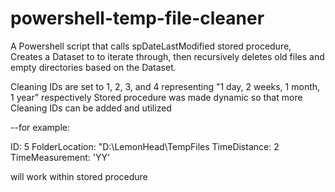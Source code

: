 # powershell-temp-file-cleaner
A Powershell script that calls spDateLastModified stored procedure, 
Creates a Dataset to to iterate through,
then recursively deletes old files and empty directories based on the Dataset.

Cleaning IDs are set to 1, 2, 3, and 4 representing "1 day, 2 weeks, 1 month, 1 year" respectively 
Stored procedure was made dynamic so that more Cleaning IDs can be added and utilized


--for example:

ID: 5
FolderLocation: "D:\LemonHead\TempFiles
TimeDistance: 2
TimeMeasurement: 'YY'

will work within stored procedure


